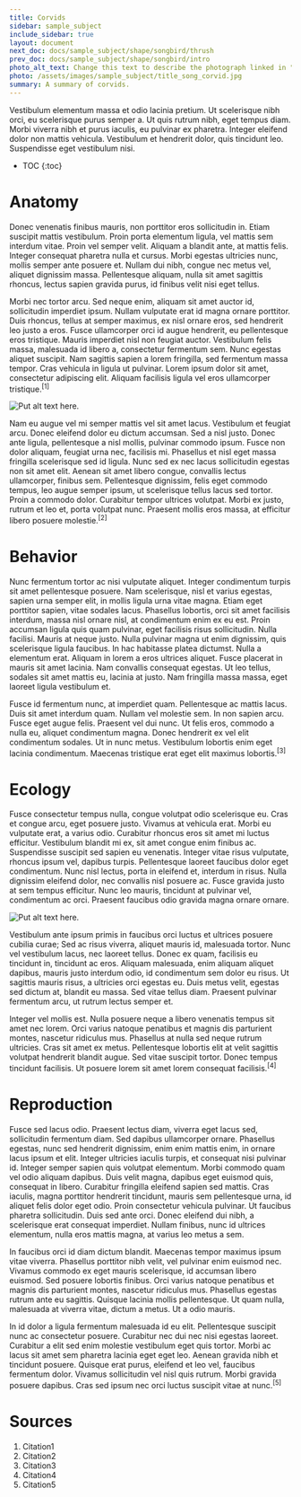 ```yaml
---
title: Corvids
sidebar: sample_subject
include_sidebar: true
layout: document
next_doc: docs/sample_subject/shape/songbird/thrush
prev_doc: docs/sample_subject/shape/songbird/intro
photo_alt_text: Change this text to describe the photograph linked in "photo".
photo: /assets/images/sample_subject/title_song_corvid.jpg
summary: A summary of corvids.
---
```


 Vestibulum elementum massa et odio lacinia pretium. Ut scelerisque nibh orci, eu scelerisque purus semper a. Ut quis rutrum nibh, eget tempus diam. Morbi viverra nibh et purus iaculis, eu pulvinar ex pharetra. Integer eleifend dolor non mattis vehicula. Vestibulum et hendrerit dolor, quis tincidunt leo. Suspendisse eget vestibulum nisi.

* TOC
{:toc}

# Anatomy

Donec venenatis finibus mauris, non porttitor eros sollicitudin in. Etiam suscipit mattis vestibulum. Proin porta elementum ligula, vel mattis sem interdum vitae. Proin vel semper velit. Aliquam a blandit ante, at mattis felis. Integer consequat pharetra nulla et cursus. Morbi egestas ultricies nunc, mollis semper ante posuere et. Nullam dui nibh, congue nec metus vel, aliquet dignissim massa. Pellentesque aliquam, nulla sit amet sagittis rhoncus, lectus sapien gravida purus, id finibus velit nisi eget tellus.

Morbi nec tortor arcu. Sed neque enim, aliquam sit amet auctor id, sollicitudin imperdiet ipsum. Nullam vulputate erat id magna ornare porttitor. Duis rhoncus, tellus at semper maximus, ex nisl ornare eros, sed hendrerit leo justo a eros. Fusce ullamcorper orci id augue hendrerit, eu pellentesque eros tristique. Mauris imperdiet nisl non feugiat auctor. Vestibulum felis massa, malesuada id libero a, consectetur fermentum sem. Nunc egestas aliquet suscipit. Nam sagittis sapien a lorem fringilla, sed fermentum massa tempor. Cras vehicula in ligula ut pulvinar. Lorem ipsum dolor sit amet, consectetur adipiscing elit. Aliquam facilisis ligula vel eros ullamcorper tristique.<sup>[1]</sup>

![Put alt text here.](/template-information-site/assets/images/sample_subject/corvid1.jpg)

Nam eu augue vel mi semper mattis vel sit amet lacus. Vestibulum et feugiat arcu. Donec eleifend dolor eu dictum accumsan. Sed a nisl justo. Donec ante ligula, pellentesque a nisl mollis, pulvinar commodo ipsum. Fusce non dolor aliquam, feugiat urna nec, facilisis mi. Phasellus et nisl eget massa fringilla scelerisque sed id ligula. Nunc sed ex nec lacus sollicitudin egestas non sit amet elit. Aenean sit amet libero congue, convallis lectus ullamcorper, finibus sem. Pellentesque dignissim, felis eget commodo tempus, leo augue semper ipsum, ut scelerisque tellus lacus sed tortor. Proin a commodo dolor. Curabitur tempor ultrices volutpat. Morbi ex justo, rutrum et leo et, porta volutpat nunc. Praesent mollis eros massa, at efficitur libero posuere molestie.<sup>[2]</sup>

# Behavior

Nunc fermentum tortor ac nisi vulputate aliquet. Integer condimentum turpis sit amet pellentesque posuere. Nam scelerisque, nisl et varius egestas, sapien urna semper elit, in mollis ligula urna vitae magna. Etiam eget porttitor sapien, vitae sodales lacus. Phasellus lobortis, orci sit amet facilisis interdum, massa nisl ornare nisl, at condimentum enim ex eu est. Proin accumsan ligula quis quam pulvinar, eget facilisis risus sollicitudin. Nulla facilisi. Mauris at neque justo. Nulla pulvinar magna ut enim dignissim, quis scelerisque ligula faucibus. In hac habitasse platea dictumst. Nulla a elementum erat. Aliquam in lorem a eros ultrices aliquet. Fusce placerat in mauris sit amet lacinia. Nam convallis consequat egestas. Ut leo tellus, sodales sit amet mattis eu, lacinia at justo. Nam fringilla massa massa, eget laoreet ligula vestibulum et.

Fusce id fermentum nunc, at imperdiet quam. Pellentesque ac mattis lacus. Duis sit amet interdum quam. Nullam vel molestie sem. In non sapien arcu. Fusce eget augue felis. Praesent vel dui nunc. Ut felis eros, commodo a nulla eu, aliquet condimentum magna. Donec hendrerit ex vel elit condimentum sodales. Ut in nunc metus. Vestibulum lobortis enim eget lacinia condimentum. Maecenas tristique erat eget elit maximus lobortis.<sup>[3]</sup>

# Ecology

Fusce consectetur tempus nulla, congue volutpat odio scelerisque eu. Cras et congue arcu, eget posuere justo. Vivamus at vehicula erat. Morbi eu vulputate erat, a varius odio. Curabitur rhoncus eros sit amet mi luctus efficitur. Vestibulum blandit mi ex, sit amet congue enim finibus ac. Suspendisse suscipit sed sapien eu venenatis. Integer vitae risus vulputate, rhoncus ipsum vel, dapibus turpis. Pellentesque laoreet faucibus dolor eget condimentum. Nunc nisl lectus, porta in eleifend et, interdum in risus. Nulla dignissim eleifend dolor, nec convallis nisl posuere ac. Fusce gravida justo at sem tempus efficitur. Nunc leo mauris, tincidunt at pulvinar vel, condimentum ac orci. Praesent faucibus odio gravida magna ornare ornare.

![Put alt text here.](/template-information-site/assets/images/sample_subject/corvid2.jpg)

Vestibulum ante ipsum primis in faucibus orci luctus et ultrices posuere cubilia curae; Sed ac risus viverra, aliquet mauris id, malesuada tortor. Nunc vel vestibulum lacus, nec laoreet tellus. Donec ex quam, facilisis eu tincidunt in, tincidunt ac eros. Aliquam malesuada, enim aliquam aliquet dapibus, mauris justo interdum odio, id condimentum sem dolor eu risus. Ut sagittis mauris risus, a ultricies orci egestas eu. Duis metus velit, egestas sed dictum at, blandit eu massa. Sed vitae tellus diam. Praesent pulvinar fermentum arcu, ut rutrum lectus semper et.

Integer vel mollis est. Nulla posuere neque a libero venenatis tempus sit amet nec lorem. Orci varius natoque penatibus et magnis dis parturient montes, nascetur ridiculus mus. Phasellus at nulla sed neque rutrum ultricies. Cras sit amet ex metus. Pellentesque lobortis elit at velit sagittis volutpat hendrerit blandit augue. Sed vitae suscipit tortor. Donec tempus tincidunt facilisis. Ut posuere lorem sit amet lorem consequat facilisis.<sup>[4]</sup>

# Reproduction

Fusce sed lacus odio. Praesent lectus diam, viverra eget lacus sed, sollicitudin fermentum diam. Sed dapibus ullamcorper ornare. Phasellus egestas, nunc sed hendrerit dignissim, enim enim mattis enim, in ornare lacus ipsum et elit. Integer ultricies iaculis turpis, et consequat nisi pulvinar id. Integer semper sapien quis volutpat elementum. Morbi commodo quam vel odio aliquam dapibus. Duis velit magna, dapibus eget euismod quis, consequat in libero. Curabitur fringilla eleifend sapien sed mattis. Cras iaculis, magna porttitor hendrerit tincidunt, mauris sem pellentesque urna, id aliquet felis dolor eget odio. Proin consectetur vehicula pulvinar. Ut faucibus pharetra sollicitudin. Duis sed ante orci. Donec eleifend dui nibh, a scelerisque erat consequat imperdiet. Nullam finibus, nunc id ultrices elementum, nulla eros mattis magna, at varius leo metus a sem.

In faucibus orci id diam dictum blandit. Maecenas tempor maximus ipsum vitae viverra. Phasellus porttitor nibh velit, vel pulvinar enim euismod nec. Vivamus commodo ex eget mauris scelerisque, id accumsan libero euismod. Sed posuere lobortis finibus. Orci varius natoque penatibus et magnis dis parturient montes, nascetur ridiculus mus. Phasellus egestas rutrum ante eu sagittis. Quisque lacinia mollis pellentesque. Ut quam nulla, malesuada at viverra vitae, dictum a metus. Ut a odio mauris.

In id dolor a ligula fermentum malesuada id eu elit. Pellentesque suscipit nunc ac consectetur posuere. Curabitur nec dui nec nisi egestas laoreet. Curabitur a elit sed enim molestie vestibulum eget quis tortor. Morbi ac lacus sit amet sem pharetra lacinia eget eget leo. Aenean gravida nibh et tincidunt posuere. Quisque erat purus, eleifend et leo vel, faucibus fermentum dolor. Vivamus sollicitudin vel nisl quis rutrum. Morbi gravida posuere dapibus. Cras sed ipsum nec orci luctus suscipit vitae at nunc.<sup>[5]</sup>

# Sources

1. Citation1
2. Citation2
3. Citation3
4. Citation4
5. Citation5
